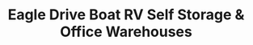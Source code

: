 ---
title: "Eagle Drive Boat RV Self Storage & Office Warehouses"
url: /baytown/eagle-drive-boat-rv-self-storage-und-office-warehouses/
shop: Mieten
---